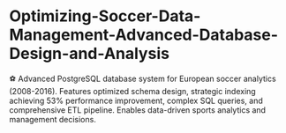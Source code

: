 # Optimizing-Soccer-Data-Management-Advanced-Database-Design-and-Analysis
⚽ Advanced PostgreSQL database system for European soccer analytics (2008-2016). Features optimized schema design, strategic indexing achieving 53% performance improvement, complex SQL queries, and comprehensive ETL pipeline. Enables data-driven sports analytics and management decisions.
